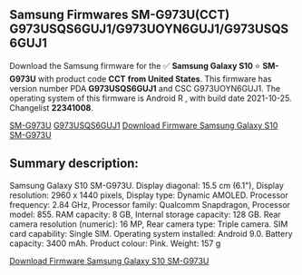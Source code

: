 <h2>Samsung Firmwares SM-G973U(CCT) G973USQS6GUJ1/G973UOYN6GUJ1/G973USQS6GUJ1</h2>
Download the Samsung firmware for the ✅ <strong>Samsung Galaxy S10 </strong> ⭐ <strong>SM-G973U</strong> with product code <strong>CCT</strong> <strong> from United States</strong>. This firmware has version number PDA <strong>G973USQS6GUJ1</strong> and CSC G973UOYN6GUJ1. The operating system of this firmware is Android R , with build date 2021-10-25. Changelist <strong>22341008</strong>.


[SM-G973U](https://samfirm.shop/samsung/model/SM-G973U)
[G973USQS6GUJ1](https://samfirm.shop/samsung/pda/G973USQS6GUJ1)
[Download Firmware Samsung Galaxy S10 SM-G973U](https://samfirm.shop/samsung/firmware/467980)
<h2>Summary description:</h2>
<p>Samsung Galaxy S10 SM-G973U. Display diagonal: 15.5 cm (6.1"), Display resolution: 2960 x 1440 pixels, Display type: Dynamic AMOLED. Processor frequency: 2.84 GHz, Processor family: Qualcomm Snapdragon, Processor model: 855. RAM capacity: 8 GB, Internal storage capacity: 128 GB. Rear camera resolution (numeric): 16 MP, Rear camera type: Triple camera. SIM card capability: Single SIM. Operating system installed: Android 9.0. Battery capacity: 3400 mAh. Product colour: Pink. Weight: 157 g</p>


[Download Firmware Samsung Galaxy S10 SM-G973U](https://samfirm.shop/samsung/firmware/467980)
